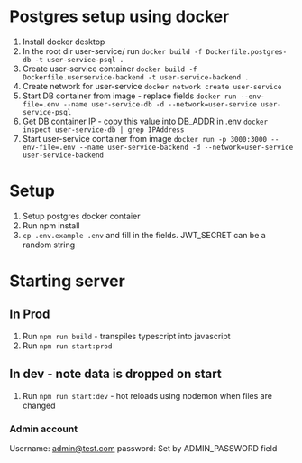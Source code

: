 # Postgres setup using docker

1. Install docker desktop
2. In the root dir user-service/ run `docker build -f Dockerfile.postgres-db -t user-service-psql .`
3. Create user-service container
   `docker build -f Dockerfile.userservice-backend -t user-service-backend .`
4. Create network for user-service 
   `docker network create user-service`
5. Start DB container from image - replace fields 
   `docker run --env-file=.env --name user-service-db -d --network=user-service user-service-psql`
6. Get DB container IP - copy this value into DB_ADDR in .env
   `docker inspect user-service-db | grep IPAddress`
7. Start user-service container from image
   `docker run -p 3000:3000 --env-file=.env --name user-service-backend -d --network=user-service user-service-backend`

# Setup

1. Setup postgres docker contaier
2. Run npm install
3. `cp .env.example .env` and fill in the fields. JWT_SECRET can be a random string

# Starting server

## In Prod

1. Run `npm run build` - transpiles typescript into javascript
2. Run `npm run start:prod`

## In dev - note data is dropped on start

1. Run `npm run start:dev` - hot reloads using nodemon when files are changed

### Admin account

Username: admin@test.com
password: Set by ADMIN_PASSWORD field

